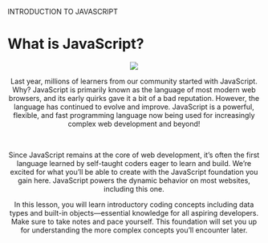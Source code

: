 INTRODUCTION TO JAVASCRIPT
# What is JavaScript?

<p align="center">
<img src="https://content.codecademy.com/courses/learn-javascript-introduction-introduction-to-javascript/JS_graphic.svg">
</p>

<p align="center">
Last year, millions of learners from our community started with JavaScript. Why? JavaScript is primarily known as the language of most modern web browsers, and its early quirks gave it a bit of a bad reputation. However, the language has continued to evolve and improve. JavaScript is a powerful, flexible, and fast programming language now being used for increasingly complex web development and beyond!
</p>
<br>

<p align="center">
Since JavaScript remains at the core of web development, it’s often the first language learned by self-taught coders eager to learn and build. We’re excited for what you’ll be able to create with the JavaScript foundation you gain here. JavaScript powers the dynamic behavior on most websites, including this one.
</p>


<p align="center">
In this lesson, you will learn introductory coding concepts including data types and built-in objects—essential knowledge for all aspiring developers. Make sure to take notes and pace yourself. This foundation will set you up for understanding the more complex concepts you’ll encounter later.
</p>